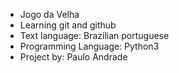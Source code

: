 * Jogo da Velha
* Learning git and github
* Text language: Brazilian portuguese
* Programming Language: Python3
* Project by: Paulo Andrade
